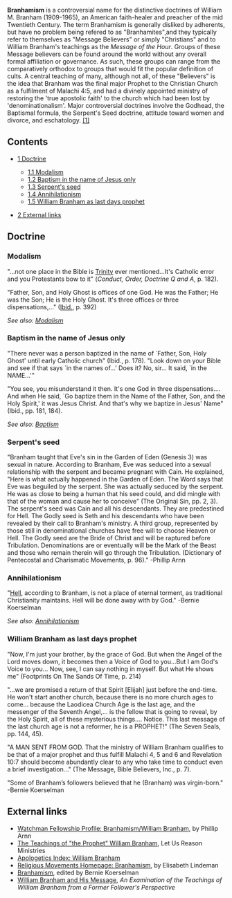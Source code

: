 **Branhamism** is a controversial name for the distinctive
doctrines of William M. Branham (1909-1965), an American
faith-healer and preacher of the mid Twentieth Century. The term
Branhamism is generally disliked by adherents, but have no problem
being refered to as "Branhamites",and they typically refer to
themselves as "Message Believers" or simply "Christians" and to
William Branham's teachings as the *Message of the Hour*. Groups of
these Message believers can be found around the world without any
overall formal affiliation or governance. As such, these groups can
range from the comparatively orthodox to groups that would fit the
popular definition of cults. A central teaching of many, although
not all, of these "Believers" is the idea that Branham was the
final major Prophet to the Christian Church as a fulfilment of
Malachi 4:5, and had a divinely appointed ministry of restoring the
'true apostolic faith' to the church which had been lost by
'denominationalism'. Major controversial doctrines involve the
Godhead, the Baptismal formula, the Serpent's Seed doctrine,
attitude toward women and divorce, and eschatology.
[[1]](http://en.wikipedia.org/wiki/Branhamism)


## Contents

-   [1 Doctrine](#Doctrine)
    -   [1.1 Modalism](#Modalism)
    -   [1.2 Baptism in the name of Jesus only](#Baptism_in_the_name_of_Jesus_only)
    -   [1.3 Serpent's seed](#Serpent.27s_seed)
    -   [1.4 Annihilationism](#Annihilationism)
    -   [1.5 William Branham as last days prophet](#William_Branham_as_last_days_prophet)

-   [2 External links](#External_links)

## Doctrine

### Modalism

"...not one place in the Bible is [Trinity](Trinity "Trinity") ever
mentioned...It's Catholic error and you Protestants bow to it"
(*Conduct, Order, Doctrine Q and A*, p. 182).

"Father, Son, and Holy Ghost is offices of one God. He was the
Father; He was the Son; He is the Holy Ghost. It's three offices or
three dispensations,..." ([Ibid.](Ibid. "Ibid."), p. 392)

*See also: [Modalism](Modalism "Modalism")*
### Baptism in the name of Jesus only

"There never was a person baptized in the name of \`Father, Son,
Holy Ghost' until early Catholic church" (Ibid., p. 178). "Look
down on your Bible and see if that says \`in the names of...' Does
it? No, sir... It said, \`in the NAME...'"

"You see, you misunderstand it then. It's one God in three
dispensations.... And when He said, \`Go baptize them in the Name
of the Father, Son, and the Holy Spirit,' it was Jesus Christ. And
that's why we baptize in Jesus' Name" (Ibid., pp. 181, 184).

*See also: [Baptism](Baptism "Baptism")*
### Serpent's seed

"Branham taught that Eve's sin in the Garden of Eden (Genesis 3)
was sexual in nature. According to Branham, Eve was seduced into a
sexual relationship with the serpent and became pregnant with Cain.
He explained, "Here is what actually happened in the Garden of
Eden. The Word says that Eve was beguiled by the serpent. She was
actually seduced by the serpent. He was as close to being a human
that his seed could, and did mingle with that of the woman and
cause her to conceive" (The Original Sin, pp. 2, 3). The serpent's
seed was Cain and all his descendants. They are predestined for
Hell. The Godly seed is Seth and his descendants who have been
revealed by their call to Branham's ministry. A third group,
represented by those still in denominational churches have free
will to choose Heaven or Hell. The Godly seed are the Bride of
Christ and will be raptured before Tribulation. Denominations are
or eventually will be the Mark of the Beast and those who remain
therein will go through the Tribulation. (Dictionary of Pentecostal
and Charismatic Movements, p. 96)." -Phillip Arnn

### Annihilationism

"[Hell](Hell "Hell"), according to Branham, is not a place of
eternal torment, as traditional Christianity maintains. Hell will
be done away with by God." -Bernie Koerselman

*See also: [Annihilationism](Annihilationism "Annihilationism")*
### William Branham as last days prophet

"Now, I'm just your brother, by the grace of God. But when the
Angel of the Lord moves down, it becomes then a Voice of God to
you...But I am God's Voice to you... Now, see, I can say nothing in
myself. But what He shows me" (Footprints On The Sands Of Time, p.
214)

"...we are promised a return of that Spirit [Elijah] just before
the end-time. He won't start another church, because there is no
more church ages to come... because the Laodicea Church Age is the
last age, and the messenger of the Seventh Angel,... is the fellow
that is going to reveal, by the Holy Spirit, all of these
mysterious things.... Notice. This last message of the last church
age is not a reformer, he is a PROPHET!" (The Seven Seals, pp. 144,
45).

"A MAN SENT FROM GOD. That the ministry of William Branham
qualifies to be that of a major prophet and thus fulfill Malachi 4,
5 and 6 and Revelation 10:7 should become abundantly clear to any
who take time to conduct even a brief investigation..." (The
Message, Bible Believers, Inc., p. 7).

"Some of Branham’s followers believed that he (Branham) was
virgin-born." -Bernie Koerselman

## External links

-   [Watchman Fellowship Profile: Branhamism/William Branham](http://www.watchman.org/profile/branpro.htm),
    by Phillip Arnn
-   [The Teachings of "the Prophet" William Branham](http://www.letusreason.org/Latrain4.htm),
    Let Us Reason Ministries
-   [Apologetics Index: William Branham](http://www.apologeticsindex.org/b05.html)
-   [Religious Movements Homepage: Branhamism](http://religiousmovements.lib.virginia.edu/nrms/bram.html),
    by Elisabeth Lindeman
-   [Branhamism](http://www.bereanpublishers.co.nz/Cults/branhamism.htm),
    edited by Bernie Koerselman
-   [William Branham and His Message](http://people.delphiforums.com/JohnK63/home.htm),
    *An Examination of the Teachings of William Branham from a Former Follower's Perspective*



